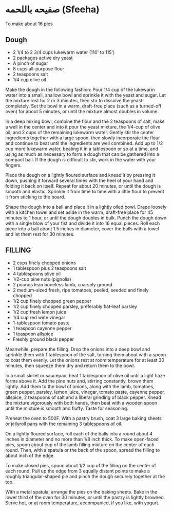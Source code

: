 # صفيحه باللحمه (Sfeeha)

To make about 16 pies

## Dough

* 2 1/4 to 2 3/4 cups lukewarm water (110' to 115')
* 2 packages active dry yeast
* A pinch of sugar
* 8 cups all-purpose flour
* 2 teaspoons salt
* 1/4 cup olive oil

Make the dough in the following fashion: Pour 1/4 cup of the lukewarm water into
a small, shallow bowl and sprinkle it with the yeast and sugar.  Let the mixture
rest for 2 or 3 minutes, then stir to dissolve the yeast completely.  Set the
bowl in a warm, draft-free place (such as a turned-off oven) for about 5 minutes,
or until the mixture almost doubles in volume.  

In a deep mixing bowl, combine the flour and the 2 teaspoons of salt, make a well
in the center and into it pour the yeast mixture, the 1/4-cup of olive oil, and 2
cups of the remaining lukewarm water.  Gently stir the center ingredients
together with a large spoon, then slowly incorporate the flour and continue to
beat until the ingredients are well combined.  Add up to 1/2 cup more lukewarm
water, beating it in a tablespoon or so at a time, and using as much as necessary
to form a dough that can be gathered into a compact ball.  If the dough is
difficult to stir, work in the water with your fingers.  

Place the dough on a lightly floured surface and knead it by pressing it down,
pushing it forward several times with the heel of your hand and folding it back
on itself.  Repeat for about 20 minutes, or until the dough is smooth and
elastic.  Sprinkle it from time to time with a little flour to prevent it from
sticking to the board.  

Shape the dough into a ball and place it in a lightly oiled bowl.  Drape loosely
with a kitchen towel and set aside in the warm, draft-free place for 45 minutes
to 1 hour, or until the dough doubles in bulk.  Punch the dough down with a
single blow of your fist and divide it into 16 equal pieces.  Roll each piece
into a ball about 1.5 inches in diameter, cover the balls with a towel and let
them rest for 30 minutes.


## FILLING

* 2 cups finely chopped onions
* 1 tablespoon plus 2 teaspoons salt
* 4 tablespoons olive oil
* 1/2-cup pine nuts (pignolia)
* 2 pounds lean boneless lamb, coarsely ground
* 2 medium-sized fresh, ripe tomatoes, peeled, seeded and finely chopped
* 1/2 cup finely chopped green pepper
* 1/2 cup finely chopped parsley, preferably flat-leaf parsley
* 1/2 cup fresh lemon juice
* 1/4 cup red wine vinegar
* 1-tablespoon tomato paste
* 1 teaspoon cayenne pepper
* 1 teaspoon allspice
* Freshly ground black pepper

Meanwhile, prepare the filling. Drop the onions into a deep bowl and sprinkle
them with 1 tablespoon of the salt, turning them about with a spoon to coat them
evenly. Let the onions rest at room temperature for at least 30 minutes, then
squeeze them dry and return them to the bowl.

In a small skillet or saucepan, heat 1 tablespoon of olive oil until a light haze
forms above it. Add the pine nuts and, stirring constantly, brown them lightly.
Add them to the bowl of onions, along with the lamb, tomatoes, green pepper,
parsley, lemon juice, vinegar, tomato paste, cayenne pepper, allspice, 2
teaspoons of salt and a liberal grinding of black pepper. Knead the mixture
vigorously with both hands, then beat with a wooden spoon until the mixture is
smooth and fluffy. Taste for seasoning.

Preheat the oven to 500F. With a pastry brush, coat 3 large baking sheets or
jellyroll pans with the remaining 3 tablespoons of oil.

On a lightly floured surface, roll each of the balls into a round about 4 inches
in diameter and no more than 1/8 inch thick.  To make open-faced pies, spoon
about cup of the lamb filling mixture on the center of each round. Then, with a
spatula or the back of the spoon, spread the filling to about inch of the edge.

To make closed pies, spoon about 1/2 cup of the filling on the center of each
round. Pull up the edge from 3 equally distant points to make a roughly
triangular-shaped pie and pinch the dough securely together at the top.

With a metal spatula, arrange the pies on the baking sheets. Bake in the
lower third of the oven for 30 minutes, or until the pastry is lightly
browned. Serve hot, or at room temperature, accompanied, if you like,
with yogurt.
